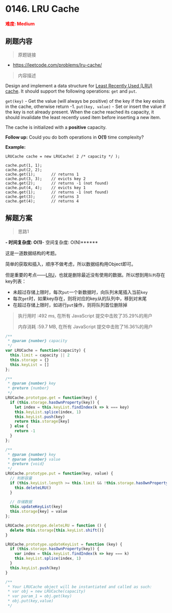 # 0146. LRU Cache

**<font color=red>难度: Medium</font>**

## 刷题内容

> 原题链接

* https://leetcode.com/problems/lru-cache/

> 内容描述

Design and implement a data structure for [Least Recently Used (LRU) cache](https://en.wikipedia.org/wiki/Cache_replacement_policies#LRU). It should support the following operations: `get` and `put`.

`get(key)` - Get the value (will always be positive) of the key if the key exists in the cache, otherwise return -1.
`put(key, value)` - Set or insert the value if the key is not already present. When the cache reached its capacity, it should invalidate the least recently used item before inserting a new item.

The cache is initialized with a **positive** capacity.

**Follow up:**
Could you do both operations in **O(1)** time complexity?

**Example:**

```
LRUCache cache = new LRUCache( 2 /* capacity */ );

cache.put(1, 1);
cache.put(2, 2);
cache.get(1);       // returns 1
cache.put(3, 3);    // evicts key 2
cache.get(2);       // returns -1 (not found)
cache.put(4, 4);    // evicts key 1
cache.get(1);       // returns -1 (not found)
cache.get(3);       // returns 3
cache.get(4);       // returns 4
```

 

## 解题方案

> 思路1

******- 时间复杂度: O(1)******- 空间复杂度: O(N)******

这是一道数据结构的考题。

简单的获取和插入，顺序不做考虑，所以数据结构用Object即可。

但是重要的考点——[LRU](https://baike.baidu.com/item/LRU/1269842?fr=aladdin)，也就是删除最近没有使用的数据。所以想到用`队列`存在key列表：

* 未超过存储上限时，每次`put`一个新数据时，向队列末尾插入当前`key`
* 每次`get`时，如果key存在，则将对应的key从的队列中，移到对末尾
* 在超过存储上限时，如进行`put`操作，则将队列首位删除掉

> 执行用时 :492 ms, 在所有 JavaScript 提交中击败了35.29%的用户
>
> 内存消耗 :59.7 MB, 在所有 JavaScript 提交中击败了16.36%的用户

```javascript
/**
 * @param {number} capacity
 */
var LRUCache = function(capacity) {
  this.limit = capacity || 2
  this.storage = {}
  this.keyList = []
};

/**
 * @param {number} key
 * @return {number}
 */
LRUCache.prototype.get = function(key) {
  if (this.storage.hasOwnProperty(key)) {
    let index = this.keyList.findIndex(k => k === key)
    this.keyList.splice(index, 1)
    this.keyList.push(key)
    return this.storage[key]
  } else {
    return -1
  }
};

/**
 * @param {number} key
 * @param {number} value
 * @return {void}
 */
LRUCache.prototype.put = function(key, value) {
  // 判断容量
  if (this.keyList.length >= this.limit && !this.storage.hasOwnProperty(key)) {
    this.deleteLRU()
  }
  
  // 存储数据
  this.updateKeyList(key)
  this.storage[key] = value
};

LRUCache.prototype.deleteLRU = function () {
  delete this.storage[this.keyList.shift()]
}

LRUCache.prototype.updateKeyList = function (key) {
  if (this.storage.hasOwnProperty(key)) {
    var index = this.keyList.findIndex(k => key === k)
    this.keyList.splice(index, 1)
  }
  this.keyList.push(key)
}

/**
 * Your LRUCache object will be instantiated and called as such:
 * var obj = new LRUCache(capacity)
 * var param_1 = obj.get(key)
 * obj.put(key,value)
 */


```



